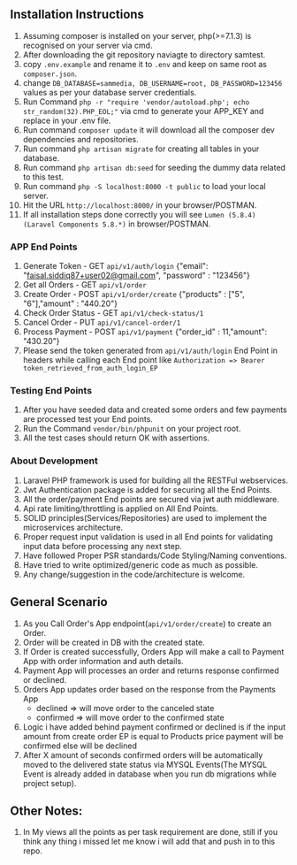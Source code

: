 ## Installation Instructions

1. Assuming composer is installed on your server, php(>=7.1.3) is recognised on your server via cmd. 
2. After downloading the git repository naviagte to directory samtest.
3. copy `.env.example` and rename it to `.env` and keep on same root as `composer.json`.
4. change `DB_DATABASE=sammedia, DB_USERNAME=root, DB_PASSWORD=123456` values as per your database server credentials.
5. Run Command `php -r "require 'vendor/autoload.php'; echo str_random(32).PHP_EOL;"` via cmd to generate your APP_KEY and replace in your .env file.
6. Run command `composer update` it will download all the composer dev dependencies and repositories.
7. Run command `php artisan migrate` for creating all tables in your database.
8. Run command `php artisan db:seed` for seeding the dummy data related to this test.
9. Run command `php -S localhost:8000 -t public` to load your local server.
10. Hit the URL `http://localhost:8000/` in your browser/POSTMAN.
11. If all installation steps done correctly you will see `Lumen (5.8.4) (Laravel Components 5.8.*)` in browser/POSTMAN.

### APP End Points

1. Generate Token - GET `api/v1/auth/login` {"email": "faisal.siddiq87+user02@gmail.com", "password" : "123456"}
2. Get all Orders - GET `api/v1/order`
3. Create Order   - POST `api/v1/order/create` {"products" : ["5", "6"],"amount" : "440.20"}
4. Check Order Status - GET `api/v1/check-status/1`
5. Cancel Order - PUT `api/v1/cancel-order/1`
6. Process Payment - POST `api/v1/payment` {"order_id" : 11,"amount": "430.20"}
7. Please send the token generated from `api/v1/auth/login` End Point in headers while calling each End point like
`Authorization => Bearer token_retrieved_from_auth_login_EP`

### Testing End Points

1. After you have seeded data and created some orders and few payments are processed test your End points.
2. Run the Command `vendor/bin/phpunit` on your project root.
3. All the test cases should return OK with assertions.

### About Development

1. Laravel PHP framework is used for building all the RESTFul webservices.
2. Jwt Authentication package is added for securing all the End Points.
3. All the order/payment End points are secured via jwt auth middleware.
4. Api rate limiting/throttling is applied on All End Points.
5. SOLID principles(Services/Repositories) are used to implement the microservices architecture.
6. Proper request input validation is used in all End points for validating input data before processing any next step.
7. Have followed Proper PSR standards/Code Styling/Naming conventions.
8. Have tried to write optimized/generic code as much as possible.
9. Any change/suggestion in the code/architecture is welcome.

## General Scenario 

1. As you Call Order's App endpoint(`api/v1/order/create`) to create an Order.
2. Order will be created in DB with the created state.
3. If Order is created successfully, Orders App will make a call to Payment App with order information and auth details.
4. Payment App will processes an order and returns response confirmed or declined.
5. Orders App updates order based on the response from the Payments App
   * declined ⇒ will move order to the canceled state
   * confirmed ⇒ will move order to the confirmed state
6. Logic i have added behind payment confirmed or declined is if the input amount from create order EP is equal to Products price payment will be confirmed else will be declined
7. After X amount of seconds confirmed orders will be automatically moved to the delivered state status via MYSQL Events(The MYSQL Event is already added in database when you run db migrations while project setup).


## Other Notes:

1. In My views all the points as per task requirement are done, still if you think any thing i missed let me know i will add that and push in to this repo.
